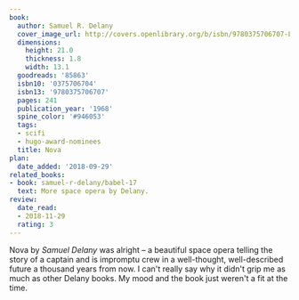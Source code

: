```yaml
---
book:
  author: Samuel R. Delany
  cover_image_url: http://covers.openlibrary.org/b/isbn/9780375706707-L.jpg
  dimensions:
    height: 21.0
    thickness: 1.8
    width: 13.1
  goodreads: '85863'
  isbn10: '0375706704'
  isbn13: '9780375706707'
  pages: 241
  publication_year: '1968'
  spine_color: '#946053'
  tags:
  - scifi
  - hugo-award-nominees
  title: Nova
plan:
  date_added: '2018-09-29'
related_books:
- book: samuel-r-delany/babel-17
  text: More space opera by Delany.
review:
  date_read:
  - 2018-11-29
  rating: 3
---
```


Nova by *Samuel Delany* was alright – a beautiful space opera telling the story of a captain and is impromptu crew in a
well-thought, well-described future a thousand years from now. I can't really say why it didn't grip me as much as other
Delany books. My mood and the book just weren't a fit at the time.
